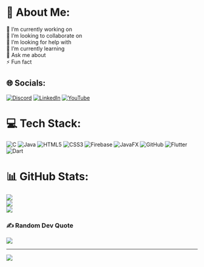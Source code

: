 # 💫 About Me:
🔭 I’m currently working on<br>👯 I’m looking to collaborate on<br>🤝 I’m looking for help with<br>🌱 I’m currently learning<br>💬 Ask me about<br>⚡ Fun fact


## 🌐 Socials:
[![Discord](https://img.shields.io/badge/Discord-%237289DA.svg?logo=discord&logoColor=white)](https://discord.gg/958564440654114816) [![LinkedIn](https://img.shields.io/badge/LinkedIn-%230077B5.svg?logo=linkedin&logoColor=white)](https://linkedin.com/in/yaga-moorthi-195703234) [![YouTube](https://img.shields.io/badge/YouTube-%23FF0000.svg?logo=YouTube&logoColor=white)](https://youtube.com/@RandomPostsy) 

# 💻 Tech Stack:
![C](https://img.shields.io/badge/c-%2300599C.svg?style=plastic&logo=c&logoColor=white) ![Java](https://img.shields.io/badge/java-%23ED8B00.svg?style=plastic&logo=openjdk&logoColor=white) ![HTML5](https://img.shields.io/badge/html5-%23E34F26.svg?style=plastic&logo=html5&logoColor=white) ![CSS3](https://img.shields.io/badge/css3-%231572B6.svg?style=plastic&logo=css3&logoColor=white) ![Firebase](https://img.shields.io/badge/firebase-%23039BE5.svg?style=plastic&logo=firebase) ![JavaFX](https://img.shields.io/badge/javafx-%23FF0000.svg?style=plastic&logo=javafx&logoColor=white) ![GitHub](https://img.shields.io/badge/github-%23121011.svg?style=plastic&logo=github&logoColor=white) ![Flutter](https://img.shields.io/badge/Flutter-%2302569B.svg?style=plastic&logo=Flutter&logoColor=white) ![Dart](https://img.shields.io/badge/dart-%230175C2.svg?style=plastic&logo=dart&logoColor=white)
# 📊 GitHub Stats:
![](https://github-readme-stats.vercel.app/api?username=Yagamoorthi-G&theme=radical&hide_border=false&include_all_commits=false&count_private=false)<br/>
![](https://github-readme-streak-stats.herokuapp.com/?user=Yagamoorthi-G&theme=radical&hide_border=false)<br/>
![](https://github-readme-stats.vercel.app/api/top-langs/?username=Yagamoorthi-G&theme=radical&hide_border=false&include_all_commits=false&count_private=false&layout=compact)

### ✍️ Random Dev Quote
![](https://quotes-github-readme.vercel.app/api?type=horizontal&theme=radical)

---
[![](https://visitcount.itsvg.in/api?id=Yagamoorthi-G&icon=0&color=0)](https://visitcount.itsvg.in)

<!-- Proudly created with GPRM ( https://gprm.itsvg.in ) -->
